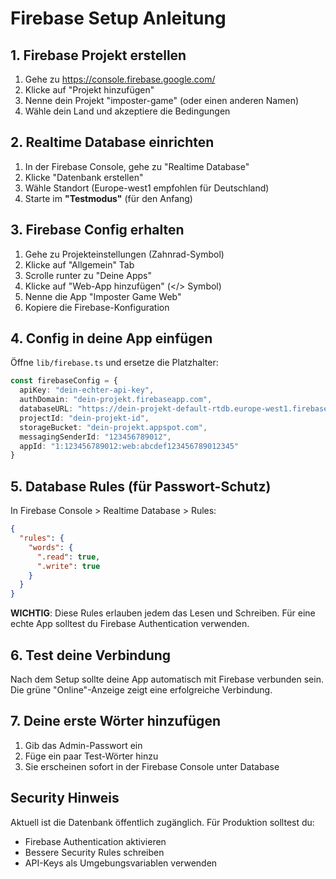 # Firebase Setup Anleitung

## 1. Firebase Projekt erstellen
1. Gehe zu https://console.firebase.google.com/
2. Klicke auf "Projekt hinzufügen"
3. Nenne dein Projekt "imposter-game" (oder einen anderen Namen)
4. Wähle dein Land und akzeptiere die Bedingungen

## 2. Realtime Database einrichten
1. In der Firebase Console, gehe zu "Realtime Database"
2. Klicke "Datenbank erstellen"
3. Wähle Standort (Europe-west1 empfohlen für Deutschland)
4. Starte im **"Testmodus"** (für den Anfang)

## 3. Firebase Config erhalten
1. Gehe zu Projekteinstellungen (Zahnrad-Symbol)
2. Klicke auf "Allgemein" Tab
3. Scrolle runter zu "Deine Apps"
4. Klicke auf "Web-App hinzufügen" (</> Symbol)
5. Nenne die App "Imposter Game Web"
6. Kopiere die Firebase-Konfiguration

## 4. Config in deine App einfügen
Öffne `lib/firebase.ts` und ersetze die Platzhalter:

```typescript
const firebaseConfig = {
  apiKey: "dein-echter-api-key",
  authDomain: "dein-projekt.firebaseapp.com",
  databaseURL: "https://dein-projekt-default-rtdb.europe-west1.firebasedatabase.app",
  projectId: "dein-projekt-id",
  storageBucket: "dein-projekt.appspot.com",
  messagingSenderId: "123456789012",
  appId: "1:123456789012:web:abcdef123456789012345"
}
```

## 5. Database Rules (für Passwort-Schutz)
In Firebase Console > Realtime Database > Rules:

```json
{
  "rules": {
    "words": {
      ".read": true,
      ".write": true
    }
  }
}
```

**WICHTIG**: Diese Rules erlauben jedem das Lesen und Schreiben. Für eine echte App solltest du Firebase Authentication verwenden.

## 6. Test deine Verbindung
Nach dem Setup sollte deine App automatisch mit Firebase verbunden sein.
Die grüne "Online"-Anzeige zeigt eine erfolgreiche Verbindung.

## 7. Deine erste Wörter hinzufügen
1. Gib das Admin-Passwort ein
2. Füge ein paar Test-Wörter hinzu
3. Sie erscheinen sofort in der Firebase Console unter Database

## Security Hinweis
Aktuell ist die Datenbank öffentlich zugänglich. Für Produktion solltest du:
- Firebase Authentication aktivieren
- Bessere Security Rules schreiben
- API-Keys als Umgebungsvariablen verwenden
